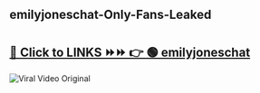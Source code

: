 
 ## emilyjoneschat-Only-Fans-Leaked

# <h2><a href="https://clipsfans.com/emilyjoneschat&ref=git">🔗 Click to LINKS ⏩⏩ 👉 🟢 emilyjoneschat </a></h2>

<a href="https://clipsfans.com/emilyjoneschat&ref=git" rel="nofollow" data-target="animated-image.originalLink"><img src="https://i.ibb.co.com/xMMVF88/686577567.gif" alt="Viral Video Original" style="max-width: 100%; display: inline-block;" data-target="animated-image.originalImage"></a>
